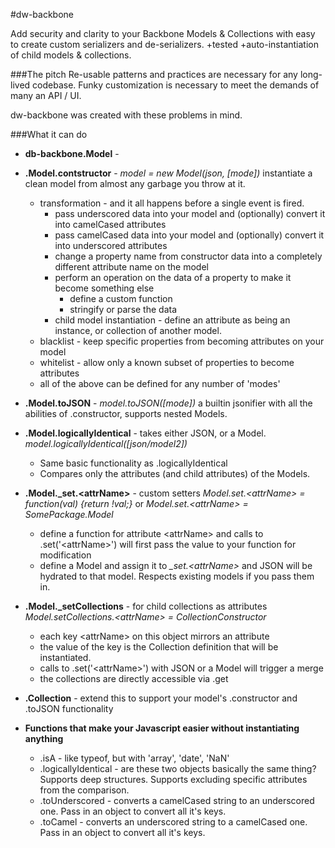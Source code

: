 #dw-backbone

Add security and clarity to your Backbone Models & Collections with easy to
create custom serializers and de-serializers. +tested +auto-instantiation of child models & collections.


###The pitch
Re-usable patterns and practices are necessary for any long-lived codebase. 
Funky customization is necessary to meet the demands of many an API / UI.

dw-backbone was created with these problems in mind.

###What it can do
* **db-backbone.Model** - 
* **.Model.contstructor** - _model = new Model(json, [mode])_ instantiate a clean model from almost any garbage you throw at it.
    * transformation - and it all happens before a single event is fired.
        * pass underscored data into your model and (optionally) convert it into camelCased attributes
        * pass camelCased data into your model and (optionally) convert it into underscored attributes
        * change a property name from constructor data into a completely different attribute name on the model
        * perform an operation on the data of a property to make it become something else
            * define a custom function
            * stringify or parse the data
        * child model instantiation - define an attribute as being an instance, or collection of another model.
    * blacklist - keep specific properties from becoming attributes on your model
    * whitelist - allow only a known subset of properties to become attributes
    * all of the above can be defined for any number of 'modes'

* **.Model.toJSON** - _model.toJSON([mode])_ a builtin jsonifier with all the abilities of .constructor, supports nested Models.
* **.Model.logicallyIdentical** - takes either JSON, or a Model. _model.logicallyIdentical([json/model2])_
    * Same basic functionality as .logicallyIdentical
    * Compares only the attributes (and child attributes) of the Models.
* **.Model._set.\<attrName\>** - custom setters _Model.set.\<attrName\> 
= function(val) {return !val;}_ or _Model.set.\<attrName\> = SomePackage.Model_
    * define a function for attribute \<attrName\> and calls to .set('\<attrName\>') will first pass the value to your
    function for modification
    * define a Model and assign it to _\_set.\<attrName\>_ and JSON will be hydrated to that model. 
    Respects existing models if you pass them in.
* **.Model._setCollections** - for child collections as attributes _Model.setCollections.\<attrName\> = CollectionConstructor_
    * each key \<attrName\> on this object mirrors an attribute
    * the value of the key is the Collection definition that will be instantiated.
    * calls to .set('\<attrName\>') with JSON or a Model will trigger a merge
    * the collections are directly accessible via .get
* **.Collection** - extend this to support your model's .constructor and .toJSON functionality

* **Functions that make your Javascript easier without instantiating anything**
    * .isA - like typeof, but with 'array', 'date', 'NaN'
    * .logicallyIdentical - are these two objects basically the same thing? Supports deep structures. Supports excluding specific attributes from the comparison.
    * .toUnderscored - converts a camelCased string to an underscored one. Pass in an object to convert all it's keys.
    * .toCamel - converts an underscored string to a camelCased one. Pass in an object to convert all it's keys.

##
